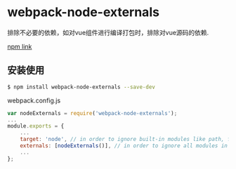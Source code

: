 # webpack-node-externals

排除不必要的依赖，如对vue组件进行编译打包时，排除对vue源码的依赖.

[npm link](https://www.npmjs.com/package/webpack-node-externals)

## 安装使用

```bash
$ npm install webpack-node-externals --save-dev
```

webpack.config.js

```js
var nodeExternals = require('webpack-node-externals');
...
module.exports = {
    ...
    target: 'node', // in order to ignore built-in modules like path, fs, etc.
    externals: [nodeExternals()], // in order to ignore all modules in node_modules folder
    ...
};
```
